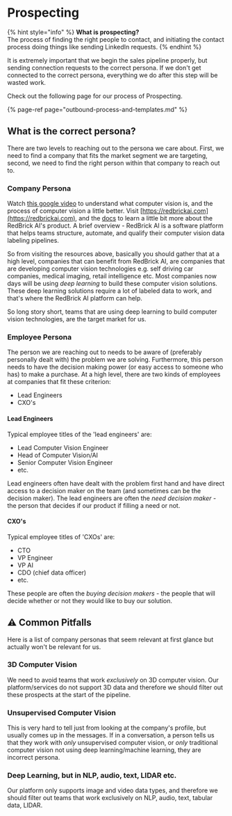 # Prospecting

{% hint style="info" %}
**What is prospecting?**  
The process of finding the right people to contact, and initiating the contact process doing things like sending LinkedIn requests.
{% endhint %}

It is extremely important that we begin the sales pipeline properly, but sending connection requests to the correct persona. If we don't get connected to the correct persona, everything we do after this step will be wasted work.   
  
Check out the following page for our process of Prospecting. 

{% page-ref page="outbound-process-and-templates.md" %}

## What is the correct persona?

There are two levels to reaching out to the persona we care about. First, we need to find a company that fits the market segment we are targeting, second, we need to find the right person within that company to reach out to.

### Company Persona

Watch [this google video](https://www.youtube.com/watch?v=OcycT1Jwsns) to understand what computer vision is, and the process of computer vision a little better. Visit [https://redbrickai.com](https://redbrickai.com), and the [docs](https://redbrick-ai.gitbook.io/redbrick/) to learn a little bit more about the RedBrick AI's product. A brief overview - RedBrick AI is a software platform that helps teams structure, automate, and qualify their computer vision data labeling pipelines.

So from visiting the resources above, basically you should gather that at a high level, companies that can benefit from RedBrick AI, are companies that are developing computer vision technologies e.g. self driving car companies, medical imaging, retail intelligence etc. Most companies now days will be using _deep learning_ to build these computer vision solutions. These deep learning solutions require a lot of labeled data to work, and that's where the RedBrick AI platform can help.

So long story short, teams that are using deep learning to build computer vision technologies, are the target market for us.

### Employee Persona

The person we are reaching out to needs to be aware of \(preferably personally dealt with\) the problem we are solving. Furthermore, this person needs to have the decision making power \(or easy access to someone who has\) to make a purchase. At a high level, there are two kinds of employees at companies that fit these criterion:

* Lead Engineers
* CXO's

#### Lead Engineers

Typical employee titles of the 'lead engineers' are:

* Lead Computer Vision Engineer
* Head of Computer Vision/AI
* Senior Computer Vision Engineer
* etc.

Lead engineers often have dealt with the problem first hand and have direct access to a decision maker on the team \(and sometimes can be the decision maker\). The lead engineers are often the _need decision maker -_ the person that decides if our product if filling a need or not.

#### CXO's

Typical employee titles of 'CXOs' are:

* CTO
* VP Engineer
* VP AI
* CDO \(chief data officer\)
* etc.

These people are often the _buying decision makers -_ the people that will decide whether or not they would like to buy our solution.

## ⚠ Common Pitfalls

Here is a list of company personas that seem relevant at first glance but actually won't be relevant for us. 

### **3D Computer Vision**

We need to avoid teams that work _exclusively_ on 3D computer vision. Our platform/services do not support 3D data and therefore we should filter out these prospects at the start of the pipeline. 

### **Unsupervised Computer Vision**

This is very hard to tell just from looking at the company's profile, but usually comes up in the messages. If in a conversation, a person tells us that they work with _only_ unsupervised computer vision, or _only_ traditional computer vision not using deep learning/machine learning, they are incorrect persona. 

### **Deep Learning, but in NLP, audio, text, LIDAR etc**. 

Our platform only supports image and video data types, and therefore we should filter out teams that work exclusively on NLP, audio, text, tabular data, LIDAR.   


